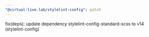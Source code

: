 ```yaml
---
"@virtual-live-lab/stylelint-config": patch
---
```


fix(deps): update dependency stylelint-config-standard-scss to v14 (stylelint-config)
